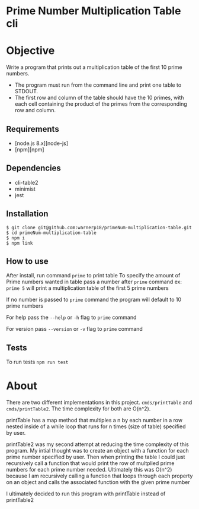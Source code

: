 # Prime Number Multiplication Table cli

# Objective
Write a program that prints out a multiplication table of the first 10 prime numbers.
* The program must run from the command line and print one table to STDOUT.
* The first row and column of the table should have the 10 primes, with each cell containing the product of the primes from the corresponding row and column.

## Requirements
* [node.js 8.x][node-js]
* [npm][npm]

## Dependencies
* cli-table2
* minimist
* jest

## Installation
```shell
$ git clone git@github.com:warnerp18/primeNum-multiplication-table.git
$ cd primeNum-multiplication-table
$ npm i
$ npm link
```
## How to use
After install, run command `prime` to print table
To specify the amount of Prime numbers wanted in table pass a number after `prime` command
ex: `prime 5` will print a multiplication table of the first 5 prime numbers

If no number is passed to `prime` command the program will default to 10 prime numbers

For help pass the `--help` or `-h` flag to `prime` command

For version pass `--version` or `-v` flag to `prime` command

## Tests
To run tests `npm run test`

# About
There are two different implementations in this project. `cmds/printTable` and `cmds/printTable2`. The time complexity for both are O(n^2). 

printTable has a map method that multiples a n by each number in a row nested inside of a while loop that runs for n times (size of table) specified by user.

printTable2 was my second attempt at reducing the time complexity of this program. My intial thought was to create an object with a function for each prime number specified by user. Then when printing the table I could just recursively call a function that would print the row of multplied prime numbers for each prime number needed. Ultimately this was O(n^2) because I am recursively calling a function that loops through each property on an object and calls the associated function with the given prime number

I ultimately decided to run this program with printTable instead of printTable2

